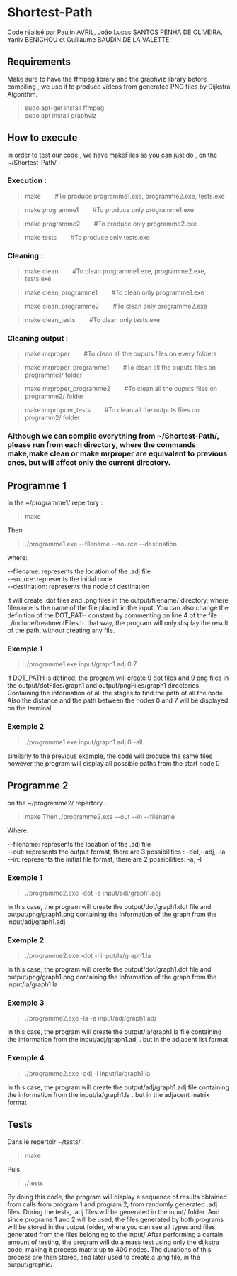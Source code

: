 # Shortest-Path

Code réalisé par Paulin AVRIL, João Lucas SANTOS PENHA DE OLIVEIRA, Yaniv BENICHOU et Guillaume BAUDIN DE LA VALETTE

## Requirements 
Make sure to have the ffmpeg library and the graphviz library before compiling , we use it to produce videos from generated PNG files by Dijkstra Algorithm. 

>sudo apt-get install ffmpeg  
>sudo apt install graphviz 

## How to execute
In order to test our code , we have makeFiles as you can just do , on the ~/Shortest-Path/ :

### Execution : 
>make   &nbsp;&nbsp;&nbsp;&nbsp;&nbsp;&nbsp; #To produce programme1.exe, programme2.exe, tests.exe

>make programme1   &nbsp;&nbsp;&nbsp;&nbsp;&nbsp;&nbsp; #To produce only programme1.exe 

>make programme2   &nbsp;&nbsp;&nbsp;&nbsp;&nbsp;&nbsp; #To produce only programme2.exe 

>make tests   &nbsp;&nbsp;&nbsp;&nbsp;&nbsp;&nbsp; #To produce only tests.exe

### Cleaning :
>make clean   &nbsp;&nbsp;&nbsp;&nbsp;&nbsp;&nbsp; #To clean  programme1.exe, programme2.exe, tests.exe

>make clean_programme1   &nbsp;&nbsp;&nbsp;&nbsp;&nbsp;&nbsp; #To clean only  programme1.exe 

>make clean_programme2   &nbsp;&nbsp;&nbsp;&nbsp;&nbsp;&nbsp; #To clean only  programme2.exe 

>make clean_tests   &nbsp;&nbsp;&nbsp;&nbsp;&nbsp;&nbsp; #To clean only tests.exe

### Cleaning output : 
>make mrproper   &nbsp;&nbsp;&nbsp;&nbsp;&nbsp;&nbsp; #To clean all the ouputs files on every folders

>make mrproper_programme1   &nbsp;&nbsp;&nbsp;&nbsp;&nbsp;&nbsp; #To clean all the ouputs files on programme1/ folder

>make mrproper_programme2   &nbsp;&nbsp;&nbsp;&nbsp;&nbsp;&nbsp; #To clean all the ouputs files on programme2/ folder

>make mrpropoer_tests   &nbsp;&nbsp;&nbsp;&nbsp;&nbsp;&nbsp; #To clean all the outputs files on programm2/ folder

### Although we can compile everything from ~/Shortest-Path/, please run from each directory, where the commands make,make clean or make mrproper are equivalent to previous ones, but will affect only the current directory.

## Programme 1
In the ~/programme1/ repertory :

> make   

Then

> ./programme1.exe --filename --source --destination

where:

--filename: represents the location of the .adj file <br>
--source: represents the initial node <br>
--destination: represents the node of destination <br>

it will create .dot files and .png files in the output/filename/ directory, where filename is the name of the file placed in the input.
You can also change the definition of the DOT_PATH constant by commenting on line 4 of the file ../include/treatmentFiles.h. that way, the program will only display the result of the path, without creating any file.

### Exemple 1

>./programme1.exe input/graph1.adj 0 7

if DOT_PATH is defined, the program will create 9 dot files and 9 png files in the output/dotFiles/graph1 and output/pngFiles/graph1 directories. Containing the information of all the stages to find the path of all the node. <br>
Also,the distance and the path between the nodes 0 and 7 will be displayed on the terminal.

### Exemple 2

>./programme1.exe input/graph1.adj 0 -all

similarly to the previous example, the code will produce the same files however the program will display all possible paths from the start node 0

## Programme 2
on the  ~/programme2/ repertory : 
> make 
Then
> ./programme2.exe --out --in --filename

Where:

--filename: represents the location of the .adj file <br>
--out: represents the output format, there are 3 possibilities : -dot, -adj, -la <br>
--in: represents the initial file format, there are 2 possibilities: -a, -l <br>
### Exemple 1

>./programme2.exe -dot -a input/adj/graph1.adj

In this case, the program will create the output/dot/graph1.dot file and output/png/graph1.png containing the information of the graph from the input/adj/graph1.adj 
### Exemple 2

>./programme2.exe -dot -l input/la/graph1.la

In this case, the program will create the output/dot/graph1.dot file and output/png/graph1.png containing the information of the graph from the input/la/graph1.la 

### Exemple 3

>./programme2.exe -la -a input/adj/graph1.adj

In this case, the program will create the output/la/graph1.la file containing the information from the input/adj/graph1.adj . but in the adjacent list format

### Exemple 4

>./programme2.exe -adj -l input/la/graph1.la

In this case, the program will create the output/adj/graph1.adj file containing the information from the input/la/graph1.la . but in the adjacent matrix format


## Tests
Dans le repertoir ~/tests/ :

> make

Puis

> ./tests

By doing this code, the program will display a sequence of results obtained from calls from program 1 and program 2, from randomly generated .adj files.
During the tests, .adj files will be generated in the input/ folder. And since programs 1 and 2 will be used, the files generated by both programs will be stored in the output folder, where you can see all types and files generated from the files belonging to the input/
After performing a certain amount of testing, the program will do a mass test using only the dijkstra code, making it process matrix up to 400 nodes. The durations of this process are then stored, and later used to create a .png file, in the output/graphic/

